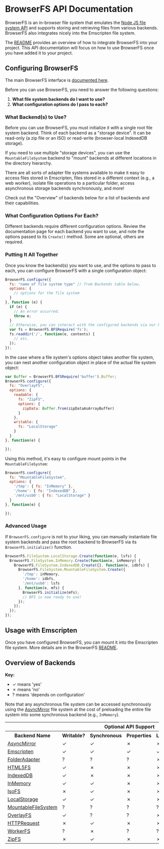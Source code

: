 # BrowserFS API Documentation

BrowserFS is an in-browser file system that emulates the [Node JS file system API](http://nodejs.org/api/fs.html) and supports storing and retrieving files from various backends. BrowserFS also integrates nicely into the Emscripten file system.

The [README](https://github.com/jvilk/browserfs) provides an overview of how to integrate BrowserFS into your project. This API documentation will focus on how to use BrowserFS once you have added it to your project.

## Configuring BrowserFS

The main BrowserFS interface is [documented here](modules/_core_browserfs_.html).

Before you can use BrowserFS, you need to answer the following questions:

1. **What file system backends do I want to use?**
2. **What configuration options do I pass to each?**

### What Backend(s) to Use?

Before you can use BrowserFS, you must initialize it with a single root file system backend. Think of each backend
as a "storage device". It can be read-only (a zip file or an ISO) or read-write (browser-local IndexedDB storage).

If you need to use multiple "storage devices", you can use the `MountableFileSystem` backend to "mount" backends at
different locations in the directory hierarchy.

There are all sorts of adapter file systems available to make it easy to access files stored in Emscripten, files stored in a different context (e.g., a web worker), isolate file operations to a particular folder, access asynchronous storage backends synchronously, and more!

Check out the "Overview" of backends below for a list of backends and their capabilities.

### What Configuration Options For Each?

Different backends require different configuration options. Review the documentation page for each backend you want to use, and note the options passed to its `Create()` method. Some are optional, others are required.

### Putting It All Together

Once you know the backend(s) you want to use, and the options to pass to each, you can configure BrowserFS with a single configuration object:

```javascript
BrowserFS.configure({
  fs: "name of file system type" // from Backends table below,
  options: {
    // options for the file system
  }
}, function (e) {
  if (e) {
    // An error occurred.
    throw e;
  }
  // Otherwise, you can interact with the configured backends via our Node FS polyfill!
  var fs = BrowserFS.BFSRequire('fs');
  fs.readdir('/', function(e, contents) {
    // etc.
  });
});
```

In the case where a file system's options object takes another file system, you can nest another configuration object
in place of the actual file system object:

```javascript
var Buffer = BrowserFS.BFSRequire('buffer').Buffer;
BrowserFS.configure({
  fs: "OverlayFS",
  options: {
    readable: {
      fs: "ZipFS",
      options: {
        zipData: Buffer.from(zipDataAsArrayBuffer)
      }
    },
    writable: {
      fs: "LocalStorage"
    }
  }
}, function(e) {

});
```

Using this method, it's easy to configure mount points in the `MountableFileSystem`:

```javascript
BrowserFS.configure({
  fs: "MountableFileSystem",
  options: {
    '/tmp': { fs: "InMemory" },
    '/home': { fs: "IndexedDB" },
    '/mnt/usb0': { fs: "LocalStorage" }
  }
}, function(e) {

});
```

### Advanced Usage

If `BrowserFS.configure` is not to your liking, you can manually instantiate file system backends and pass the root backend to BrowserFS via its `BrowserFS.initialize()` function.

```javascript
BrowserFS.FileSystem.LocalStorage.Create(function(e, lsfs) {
  BrowserFS.FileSystem.InMemory.Create(function(e, inMemory) {
    BrowserFS.FileSystem.IndexedDB.Create({}, function(e, idbfs) {
      BrowserFS.FileSystem.MountableFileSystem.Create({
        '/tmp': inMemory,
        '/home': idbfs,
        '/mnt/usb0': lsfs
      }, function(e, mfs) {
        BrowserFS.initialize(mfs);
        // BFS is now ready to use!
      });
    });
  });
});
```

## Usage with Emscripten

Once you have configured BrowserFS, you can mount it into the Emscripten file system. More details are in the BrowserFS [README](https://github.com/jvilk/browserfs).

## Overview of Backends

**Key:**

* ✓ means 'yes'
* ✗ means 'no'
* ? means 'depends on configuration'

Note that any asynchronous file system can be accessed synchronously using the [AsyncMirror](classes/_backend_asyncmirror_.asyncmirror.html) file system at the cost of preloading the entire file system into some synchronous backend (e.g., `InMemory`).

<table>
  <tr>
    <th></th>
    <th></th>
    <th colspan="3">Optional API Support</th>
  </tr>
  <tr>
    <th>Backend Name</th>
    <th>Writable?</th>
    <th>Synchronous</th>
    <th>Properties</th>
    <th>Links</th>
  </tr>
  <tr>
    <td><a href="classes/_backend_asyncmirror_.asyncmirror.html">AsyncMirror</a></td>
    <td>✓</td>
    <td>✓</td>
    <td>✗</td>
    <td>✗</td>
  </tr>
  <tr>
    <td><a href="classes/_backend_emscripten_.emscriptenfilesystem.html">Emscripten</a></td>
    <td>✓</td>
    <td>✓</td>
    <td>✓</td>
    <td>✓</td>
  </tr>
  <tr>
    <td><a href="classes/_backend_folderadapter_.folderadapter.html">FolderAdapter</a></td>
    <td>?</td>
    <td>?</td>
    <td>?</td>
    <td>✗</td>
  </tr>
  <tr>
    <td><a href="classes/_backend_html5fs_.html5fs.html">HTML5FS</a></td>
    <td>✓</td>
    <td>✗</td>
    <td>✗</td>
    <td>✗</td>
  </tr>
  <tr>
    <td><a href="classes/_backend_indexeddb_.indexeddbfilesystem.html">IndexedDB</a></td>
    <td>✓</td>
    <td>✗</td>
    <td>✗</td>
    <td>✗</td>
  </tr>
  <tr>
    <td><a href="classes/_backend_inmemory_.inmemoryfilesystem.html">InMemory</a></td>
    <td>✓</td>
    <td>✓</td>
    <td>✗</td>
    <td>✗</td>
  </tr>
  <tr>
    <td><a href="classes/_backend_isofs_.isofs.html">IsoFS</a></td>
    <td>✗</td>
    <td>✓</td>
    <td>✗</td>
    <td>✗</td>
  </tr>
  <tr>
    <td><a href="classes/_backend_localstorage_.localstoragefilesystem.html">LocalStorage</a></td>
    <td>✓</td>
    <td>✓</td>
    <td>✗</td>
    <td>✗</td>
  </tr>
  <tr>
    <td><a href="classes/_backend_mountablefilesystem_.mountablefilesystem.html">MountableFileSystem</a></td>
    <td>?</td>
    <td>?</td>
    <td>?</td>
    <td>?</td>
  </tr>
  <tr>
    <td><a href="classes/_backend_overlayfs_.overlayfs.html">OverlayFS</a></td>
    <td>✓</td>
    <td>?</td>
    <td>?</td>
    <td>✗</td>
  </tr>
  <tr>
    <td><a href="classes/_backend_httprequest_.httprequest.html">HTTPRequest</a></td>
    <td>✗</td>
    <td>✓</td>
    <td>✗</td>
    <td>✗</td>
  </tr>
  <tr>
    <td><a href="classes/_backend_workerfs_.workerfs.html">WorkerFS</a></td>
    <td>?</td>
    <td>✗</td>
    <td>?</td>
    <td>?</td>
  </tr>
  <tr>
    <td><a href="classes/_backend_zipfs_.zipfs.html">ZipFS</a></td>
    <td>✗</td>
    <td>✓</td>
    <td>✗</td>
    <td>✗</td>
  </tr>
</table>
